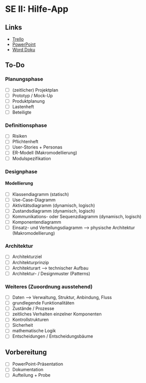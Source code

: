 # SE II: Hilfe-App
## Links
- [Trello](https://link-url-here.org)
- [PowerPoint](https://bwedu-my.sharepoint.com/:p:/r/personal/babett_mueller_bwedu_de/_layouts/15/Doc.aspx?sourcedoc=%7BDC635D9E-DA0E-4C60-BBD3-D6562F8F7D9D%7D&file=SE_II_Hilfe_App.pptx&action=edit&mobileredirect=true)
- [Word Doku](https://bwedu-my.sharepoint.com/:w:/r/personal/babett_mueller_bwedu_de/_layouts/15/Doc.aspx?sourcedoc=%7B8F2C45A8-5DED-4DD6-BDC6-F1FBE2CFC76A%7D&file=SE_II_Hilfe_App_Doku.docx&action=default&mobileredirect=true)

## To-Do
### Planungsphase
- [ ] (zeitlicher) Projektplan
- [ ] Prototyp / Mock-Up
- [ ] Produktplanung
- [ ] Lastenheft
- [ ] Beteiligte

### Definitionsphase
- [ ] Risiken
- [ ] Pflichtenheft
- [ ] User-Stories + Personas
- [ ] ER-Modell (Makromodellierung)
- [ ] Modulspezifikation

### Designphase
#### Modellierung
- [ ] Klassendiagramm (statisch)
- [ ] Use-Case-Diagramm
- [ ] Aktivitätsdiagramm (dynamisch, logisch)
- [ ] Zustandsdiagramm (dynamisch, logisch)
- [ ] Kommunikations- oder Sequenzdiagramm (dynamisch, logisch)
- [ ] Komponentendiagramm 
- [ ] Einsatz- und Verteilungsdiagramm --> physische Architektur (Makromodellierung)

### Architektur
- [ ] Architekturziel
- [ ] Architekturprinzip
- [ ] Architekturart --> technischer Aufbau
- [ ] Architektur- / Designmuster (Patterns)

### Weiteres (Zuoordnung ausstehend)
- [ ] Daten --> Verwaltung, Struktur, Anbindung, Fluss
- [ ] grundlegende Funktionalitäten
- [ ] Zustände / Prozesse
- [ ] zeitliches Verhalten einzelner Komponenten
- [ ] Kontrollstrukturen
- [ ] Sicherheit
- [ ] mathematische Logik
- [ ] Entscheidungen / Entscheidungsbäume

## Vorbereitung
- [ ] PowerPoint-Präsentation
- [ ] Dokumentation
- [ ] Aufteilung + Probe
